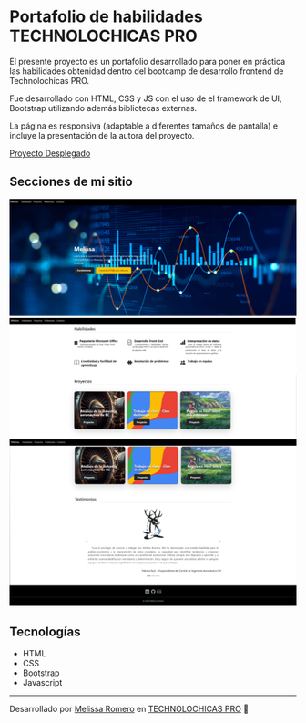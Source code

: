 # Portafolio de habilidades TECHNOLOCHICAS PRO

El presente proyecto es un portafolio desarrollado para poner en práctica las habilidades obtenidad dentro del bootcamp de desarrollo frontend de Technolochicas PRO.

Fue desarrollado con HTML, CSS y JS con el uso de el framework de UI, Bootstrap utilizando además bibliotecas externas.

La página es responsiva (adaptable a diferentes tamaños de pantalla) e incluye la presentación de la autora del proyecto.

[Proyecto Desplegado](https://portafolio-seven-ashy.vercel.app/)

## Secciones de mi sitio 
![Presentación](/Portafolio/ver1.png)
![Proyectos](/Portafolio/ver2.png)
![Testimonios](/Portafolio/ver3.png)


## Tecnologías 

* HTML
* CSS
* Bootstrap
* Javascript

---

Desarrollado por [Melissa Romero](https://www.linkedin.com/in/karla-melissa-romero-benitez-123679295/) en [TECHNOLOCHICAS PRO](https://tecnolochicas.mx) 🍎
